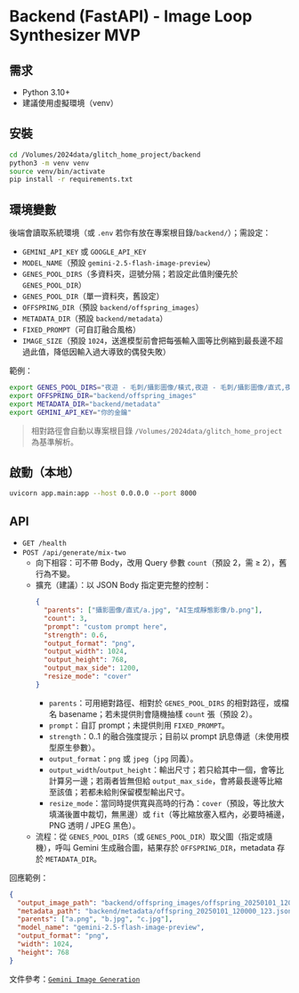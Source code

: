 # Backend (FastAPI) - Image Loop Synthesizer MVP

## 需求
- Python 3.10+
- 建議使用虛擬環境（venv）

## 安裝
```bash
cd /Volumes/2024data/glitch_home_project/backend
python3 -m venv venv
source venv/bin/activate
pip install -r requirements.txt
```

## 環境變數
後端會讀取系統環境（或 `.env` 若你有放在專案根目錄/`backend/`）；需設定：
- `GEMINI_API_KEY` 或 `GOOGLE_API_KEY`
- `MODEL_NAME`（預設 `gemini-2.5-flash-image-preview`）
- `GENES_POOL_DIRS`（多資料夾，逗號分隔；若設定此值則優先於 `GENES_POOL_DIR`）
- `GENES_POOL_DIR`（單一資料夾，舊設定）
- `OFFSPRING_DIR`（預設 `backend/offspring_images`）
- `METADATA_DIR`（預設 `backend/metadata`）
- `FIXED_PROMPT`（可自訂融合風格）
- `IMAGE_SIZE`（預設 `1024`，送進模型前會把每張輸入圖等比例縮到最長邊不超過此值，降低因輸入過大導致的偶發失敗）

範例：
```bash
export GENES_POOL_DIRS="夜遊 - 毛刺/攝影圖像/橫式,夜遊 - 毛刺/攝影圖像/直式,夜遊 - 毛刺/AI生成靜態影像"
export OFFSPRING_DIR="backend/offspring_images"
export METADATA_DIR="backend/metadata"
export GEMINI_API_KEY="你的金鑰"
```

> 相對路徑會自動以專案根目錄 `/Volumes/2024data/glitch_home_project` 為基準解析。

## 啟動（本地）
```bash
uvicorn app.main:app --host 0.0.0.0 --port 8000
```

## API
- `GET /health`
- `POST /api/generate/mix-two`
  - 向下相容：可不帶 Body，改用 Query 參數 `count`（預設 2，需 ≥ 2），舊行為不變。
  - 擴充（建議）：以 JSON Body 指定更完整的控制：
    ```json
    {
      "parents": ["攝影圖像/直式/a.jpg", "AI生成靜態影像/b.png"],
      "count": 3,
      "prompt": "custom prompt here",
      "strength": 0.6,
      "output_format": "png",
      "output_width": 1024,
      "output_height": 768,
      "output_max_side": 1200,
      "resize_mode": "cover"
    }
    ```
    - `parents`：可用絕對路徑、相對於 `GENES_POOL_DIRS` 的相對路徑，或檔名 basename；若未提供則會隨機抽樣 `count` 張（預設 2）。
    - `prompt`：自訂 prompt；未提供則用 `FIXED_PROMPT`。
    - `strength`：0..1 的融合強度提示；目前以 prompt 訊息傳遞（未使用模型原生參數）。
    - `output_format`：`png` 或 `jpeg`（`jpg` 同義）。
    - `output_width`/`output_height`：輸出尺寸；若只給其中一個，會等比計算另一邊；若兩者皆無但給 `output_max_side`，會將最長邊等比縮至該值；若都未給則保留模型輸出尺寸。
    - `resize_mode`：當同時提供寬與高時的行為：`cover`（預設，等比放大填滿後置中裁切，無黑邊）或 `fit`（等比縮放塞入框內，必要時補邊，PNG 透明 / JPEG 黑色）。
  - 流程：從 `GENES_POOL_DIRS`（或 `GENES_POOL_DIR`）取父圖（指定或隨機），呼叫 Gemini 生成融合圖，結果存於 `OFFSPRING_DIR`，metadata 存於 `METADATA_DIR`。

回應範例：
```json
{
  "output_image_path": "backend/offspring_images/offspring_20250101_120000_123.png",
  "metadata_path": "backend/metadata/offspring_20250101_120000_123.json",
  "parents": ["a.png", "b.jpg", "c.jpg"],
  "model_name": "gemini-2.5-flash-image-preview",
  "output_format": "png",
  "width": 1024,
  "height": 768
}
```

文件參考：[`Gemini Image Generation`](https://ai.google.dev/gemini-api/docs/image-generation)

